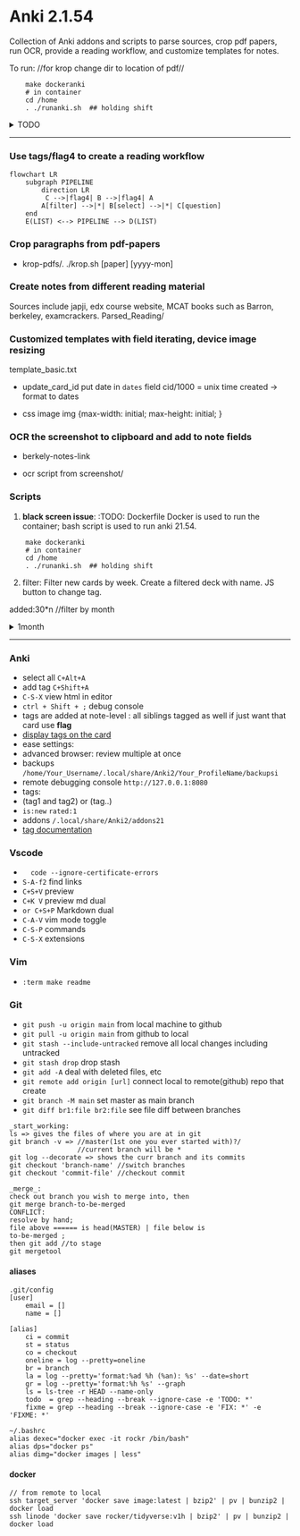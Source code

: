 # Anki 2.1.54

Collection of Anki addons and scripts to parse sources, crop pdf papers, run OCR, provide a reading workflow, and customize templates for notes.
 
To run:
//for krop change dir to location of pdf//
```
    make dockeranki
    # in container 
    cd /home
    . ./runanki.sh  ## holding shift
```


<details>
    <summary>TODO</summary>

```

1. rebuild filter decks when tags/flag updated

2. krop pdf papers

3. filters : sched, www, ..     

4. video to slides to qa

5. multiple cards in 1 window 

6. src_field_merge

7. scan notebooks

8. OCR
    - addon: if image and no ocr then ocr it...
    - screenshot and ocr `Alt+\`
      ~/scripts/screenshot-main.sh
      ocr screenshot and copy into anki


10. www/
grep 'a class="tabLink"' tabs-may | sed -r 's/^.*href=(.*)/\1/'^C

    - linux browsers : 
        - chrome (save all to bookmark, then C+a copy)
            history trends unlimited
            TabCopy extension
            -- get all tab urls with annotation from Hypothesis -> json

        - firefox

    - osx : safari -> notes
    - iphone : safari -> notes

11. template for cards; clean up
- copy fields from notes with old templates to new templates
- copy screenshot to scrivener 500 img500.sh
```

</details>

---


### Use tags/flag4 to create a reading workflow

```mermaid
flowchart LR
    subgraph PIPELINE
        direction LR
         C -->|flag4| B -->|flag4| A
        A[filter] -->|*| B[select] -->|*| C[question]
    end
    E(LIST) <--> PIPELINE --> D(LIST)
```

### Crop paragraphs from pdf-papers
* krop-pdfs/. ./krop.sh [paper] [yyyy-mon]


### Create notes from different reading material
Sources include japji, edx course website, MCAT books such as Barron, berkeley, examcrackers.
Parsed_Reading/

### Customized templates with field iterating, device image resizing
template_basic.txt

* update_card_id
put date in `dates` field
cid/1000 = unix time created -> format to dates

* css image
img {max-width: initial; max-height: initial; }

### OCR the screenshot to clipboard and add to note fields
- berkely-notes-link

- ocr script from screenshot/


### Scripts
1. **black screen issue**:
:TODO: Dockerfile
Docker is used to run the container; bash script is used to run anki 21.54.

```
    make dockeranki
    # in container 
    cd /home
    . ./runanki.sh  ## holding shift
```

2. filter:
    Filter new cards by week.
    Create a filtered deck with name.
    JS button to change tag.

added:30\*n //filter by month

<details>
    <summary>1month</summary>

```

for i in {1..10}; do echo -n ' 'added:$((${i}*30))' '-added:$(($((${i}-1))*30));date -d "${i} month ago" +' '%Y_%b' '__filter__; done
 added:30 -added:0 2023_Mar __filter__
 added:60 -added:30 2023_Feb __filter__
 added:90 -added:60 2023_Jan __filter__
 added:120 -added:90 2022_Dec __filter__
 added:150 -added:120 2022_Nov __filter__
 added:180 -added:150 2022_Oct __filter__
 added:210 -added:180 2022_Sep __filter__
 added:240 -added:210 2022_Aug __filter__
 added:270 -added:240 2022_Jul __filter__
 added:300 -added:270 2022_Jun __filter__

added:330 -added:300 2022_May __filter__
 added:360 -added:330 2022_Apr __filter__
 added:390 -added:360 2022_Mar __filter__
 added:420 -added:390 2022_Feb __filter__
 added:450 -added:420 2022_Jan __filter__
 added:480 -added:450 2021_Dec __filter__
 added:510 -added:480 2021_Nov __filter__
 added:540 -added:510 2021_Oct __filter__
 added:570 -added:540 2021_Sep __filter__
 added:600 -added:570 2021_Aug __filter__

added:630 -added:600 2021_Jul __filter__
 added:660 -added:630 2021_Jun __filter__
 added:690 -added:660 2021_May __filter__
 added:720 -added:690 2021_Apr __filter__
 added:750 -added:720 2021_Mar __filter__
 added:780 -added:750 2021_Feb __filter__
 added:810 -added:780 2021_Jan __filter__
 added:840 -added:810 2020_Dec __filter__
 added:870 -added:840 2020_Nov __filter__
 added:900 -added:870 2020_Oct __filter__

for i in {31..40}; do echo -n ' 'added:$(($((${i}*30))+15))' '-added:$(($(($((${i}-1))*30))+15));date -d "${i} month ago" +' '%Y_%b' '__filter__; done
 added:945 -added:894 2020_Sep __filter__
 added:975 -added:945 2020_Aug __filter__
 added:1005 -added:975 2020_Jul __filter__
 added:1035 -added:1005 2020_Jun __filter__
 added:1065 -added:1035 2020_May __filter__
 added:1095 -added:1065 2020_Apr __filter__
 added:1125 -added:1095 2020_Mar __filter__
 added:1155 -added:1125 2020_Feb __filter__
 added:1185 -added:1155 2020_Jan __filter__
 added:1215 -added:1185 2019_Dec __filter__

 for i in {41..50}; do echo -n ' 'added:$(($((${i}*30))+15))' '-added:$(($(($((${i}-1))*30))+15));date -d "${i} month ago" +' '%Y_%b' '__filter__; done
 added:1245 -added:1215 2019_Nov __filter__
 added:1275 -added:1245 2019_Oct __filter__
 added:1305 -added:1275 2019_Sep __filter__
 added:1335 -added:1305 2019_Aug __filter__
 added:1365 -added:1335 2019_Jul __filter__
 added:1395 -added:1365 2019_Jun __filter__
 added:1425 -added:1395 2019_May __filter__
 added:1455 -added:1425 2019_Apr __filter__
 added:1485 -added:1455 2019_Mar __filter__
 added:1515 -added:1485 2019_Feb __filter__

for i in {71..80}; do echo -n ' 'added:$(($((${i}*30))+15))' '-added:$(($(($((${i}-1))*30))+15));date -d "${i} month ago" +' '%Y_%b' '__filter__; done
 added:2145 -added:2115 2017_May __filter__
 added:2175 -added:2145 2017_Apr __filter__
 added:2205 -added:2175 2017_Mar __filter__
 added:2235 -added:2205 2017_Feb __filter__
 added:2265 -added:2235 2017_Jan __filter__
 added:2295 -added:2265 2016_Dec __filter__
 added:2325 -added:2295 2016_Nov __filter__
 added:2355 -added:2325 2016_Oct __filter__
 added:2385 -added:2355 2016_Sep __filter__
 added:2415 -added:2385 2016_Aug __filter__


for i in {1..10}; do echo -n ' 'added:$((${i}*30))' '-added:$(($((${i}-1))*30));date -d "${i} month ago" +' 'tag:%Y_%b' 'tag:__filter__; done

##for i in {1..10}; do echo -n ' 'added:$((${i}*30))' '-added:$(($((${i}-1))*30));date -d "${i} month ago" +' '%Y_%m%b;date -d "${i} month ago" +' 'tag:%Y_%b' 'tag:__filter__; done

for i in {1..10}; do echo ' 'added:$((${i}*30))' '-added:$(($((${i}-1))*30));echo -ne `date -d "${i} month ago" +' '%Y_%m%b`;date -d "${i} month ago" +' 'tag:%Y_%b' 'tag:__filter__; done


added:1230 -added:1200
2019_11Nov tag:2019_Nov tag:__filter__
 added:1260 -added:1230
2019_10Oct tag:2019_Oct tag:__filter__
 added:1290 -added:1260
2019_09Sep tag:2019_Sep tag:__filter__
 added:1320 -added:1290
2019_08Aug tag:2019_Aug tag:__filter__
 added:1350 -added:1320
2019_07Jul tag:2019_Jul tag:__filter__
 added:1380 -added:1350
2019_06Jun tag:2019_Jun tag:__filter__
 added:1410 -added:1380
2019_05May tag:2019_May tag:__filter__
 added:1440 -added:1410
2019_04Apr tag:2019_Apr tag:__filter__
 added:1470 -added:1440
2019_03Mar tag:2019_Mar tag:__filter__
 added:1500 -added:1470
2019_02Feb tag:2019_Feb tag:__filter__

 in {41..50}; do echo ' 'added:$((${i}*30))' '-added:$(($((${i}-1))*30));echo -ne `date -d "${i} month ago" +' '%Y_%m%b`;date -d "${i} month ago" +' 'tag:%Y_%b' 'tag:__filter__; done
 added:1230 -added:1200
2019_11Nov tag:2019_Nov tag:__filter__
 added:1260 -added:1230
2019_10Oct tag:2019_Oct tag:__filter__
 added:1290 -added:1260
2019_09Sep tag:2019_Sep tag:__filter__
 added:1320 -added:1290
2019_08Aug tag:2019_Aug tag:__filter__
 added:1350 -added:1320
2019_07Jul tag:2019_Jul tag:__filter__
 added:1380 -added:1350
2019_06Jun tag:2019_Jun tag:__filter__
 added:1410 -added:1380
2019_05May tag:2019_May tag:__filter__
 added:1440 -added:1410
2019_04Apr tag:2019_Apr tag:__filter__
 added:1470 -added:1440
2019_03Mar tag:2019_Mar tag:__filter__
 added:1500 -added:1470
2019_02Feb tag:2019_Feb tag:__filter__


** up to Jan 2017 **

```

</details>

--------------------------------------------------------------------------------

### Anki
* select all `C+Alt+A`
* add tag `C+Shift+A`
* `C-S-X` view html in editor
* `ctrl + Shift + ;` debug console
* tags are added at note-level : all siblings tagged as well
if just want that card use **flag**
* [display tags on the card](https://forums.ankiweb.net/t/display-tags-on-the-card/16577/2)
* ease settings:
* advanced browser: 
review multiple at once
* backups `/home/Your_Username/.local/share/Anki2/Your_ProfileName/backupsi`
* remote debugging console `http://127.0.0.1:8080`
* tags:
* (tag1 and tag2) or (tag..)
* `is:new` `rated:1`
* addons `/.local/share/Anki2/addons21`
* [tag documentation](https://docs.ankiweb.net/searching.html)

### Vscode
* `  code --ignore-certificate-errors`
* `S-A-f2`   find links
* `C+S+V`    preview
* `C+K V`    preview md dual
* `or C+S+P` Markdown dual
* `C-A-V`    vim mode toggle
* `C-S-P`   commands
* `C-S-X`   extensions

### Vim
* `:term make readme`

### Git
* `git push -u origin main` from local machine to github
* `git pull -u origin main` from github to local
* `git stash --include-untracked` remove all local changes including untracked
* `git stash drop` drop stash
* `git add -A`  deal with deleted files, etc
* `git remote add origin [url]` connect local to remote(github) repo that create
* `git branch -M main` set master as main branch
* `git diff br1:file br2:file` see file diff between branches

```
_start_working:
ls => gives the files of where you are at in git
git branch -v => //master(1st one you ever started with)?/
                 //current branch will be *
git log --decorate => shows the curr branch and its commits
git checkout 'branch-name' //switch branches
git checkout 'commit-file' //checkout commit

_merge_:
check out branch you wish to merge into, then
git merge branch-to-be-merged
CONFLICT:
resolve by hand;
file above ====== is head(MASTER) | file below is
to-be-merged ;
then git add //to stage
git mergetool
```

#### aliases 

```
.git/config 
[user] 
    email = []
    name = []
 
[alias] 
    ci = commit 
    st = status 
    co = checkout 
    oneline = log --pretty=oneline 
    br = branch 
    la = log --pretty='format:%ad %h (%an): %s' --date=short 
    gr = log --pretty='format:%h %s' --graph 
    ls = ls-tree -r HEAD --name-only 
    todo  = grep --heading --break --ignore-case -e 'TODO: *' 
    fixme = grep --heading --break --ignore-case -e 'FIX: *' -e 'FIXME: *' 
 
~/.bashrc 
alias dexec="docker exec -it rockr /bin/bash" 
alias dps="docker ps" 
alias dimg="docker images | less"
```

#### docker

```
// from remote to local  
ssh target_server 'docker save image:latest | bzip2' | pv | bunzip2 | docker load 
ssh linode 'docker save rocker/tidyverse:v1h | bzip2' | pv | bunzip2 | docker load
```

